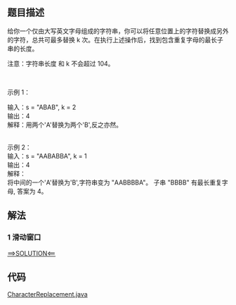 ## 题目描述
给你一个仅由大写英文字母组成的字符串，你可以将任意位置上的字符替换成另外的字符，总共可最多替换 k 次。在执行上述操作后，找到包含重复字母的最长子串的长度。

注意：字符串长度 和 k 不会超过 104。

 

示例 1：

输入：s = "ABAB", k = 2
<br>输出：4
<br>解释：用两个'A'替换为两个'B',反之亦然。

<br>示例 2：
<br>输入：s = "AABABBA", k = 1
<br>输出：4
<br>解释：
<br>将中间的一个'A'替换为'B',字符串变为 "AABBBBA"。
子串 "BBBB" 有最长重复字母, 答案为 4。
## 解法
### 1 滑动窗口
[==>SOLUTION<==](https://leetcode-cn.com/problems/longest-repeating-character-replacement/==>SOLUTION<==/ti-huan-hou-de-zui-chang-zhong-fu-zi-fu-eaacp/)
## 代码
[CharacterReplacement.java](https://github.com/Marshal7cc/LeetCode-Java/blob/master/src/slidewindow/CharacterReplacement.java)

